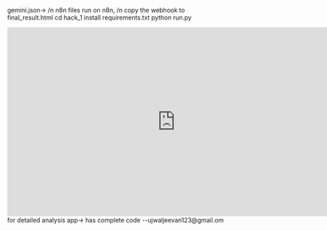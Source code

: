 gemini.json-> /n n8n files run on n8n, /n copy the webhook to final_result.html
cd hack_1
install requirements.txt
python run.py
<iframe width="768" height="432" src="https://miro.com/app/live-embed/uXjVIDBlQsw=/?moveToViewport=-17394,-18391,110881,56451&embedId=595886372977" frameborder="0" scrolling="no" allow="fullscreen; clipboard-read; clipboard-write" allowfullscreen></iframe> for detailed analysis
app-> has complete code
--ujwaljeevan123@gmail.om